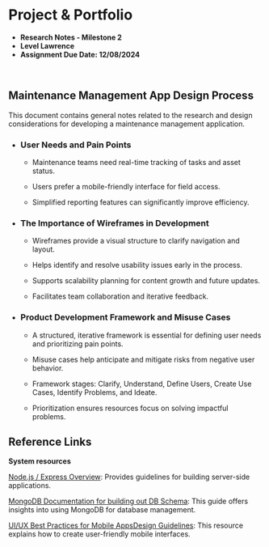 # Project & Portfolio

- **Research Notes - Milestone 2**
- **Level Lawrence**
- **Assignment Due Date: 12/08/2024**

<br>

## Maintenance Management App Design Process

This document contains general notes related to the research and design considerations for developing a maintenance management application.

- ### User Needs and Pain Points

  - Maintenance teams need real-time tracking of tasks and asset status.

  - Users prefer a mobile-friendly interface for field access.

  - Simplified reporting features can significantly improve efficiency.
    <br>

- ### The Importance of Wireframes in Development

  - Wireframes provide a visual structure to clarify navigation and layout.

  - Helps identify and resolve usability issues early in the process.

  - Supports scalability planning for content growth and future updates.

  - Facilitates team collaboration and iterative feedback.

- ### Product Development Framework and Misuse Cases

  - A structured, iterative framework is essential for defining user needs and prioritizing pain points.

  - Misuse cases help anticipate and mitigate risks from negative user behavior.

  - Framework stages: Clarify, Understand, Define Users, Create Use Cases, Identify Problems, and Ideate.

  - Prioritization ensures resources focus on solving impactful problems.

## Reference Links

**System resources**

[Node.js / Express Overview](https://expressjs.com/en/starter/hello-world.html): Provides guidelines for building server-side applications.

[MongoDB Documentation for building out DB Schema](https://www.mongodb.com/docs/manual/data-modeling/schema-design-process/): This guide offers insights into using MongoDB for database management.

[UI/UX Best Practices for Mobile AppsDesign Guidelines](https://www.uxpin.com/studio/blog/guide-design-consistency-best-practices-ui-ux-designers/): This resource explains how to create user-friendly mobile interfaces.
